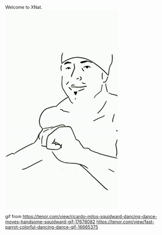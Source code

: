 Welcome to XNat.  
![image](https://github.com/yiming-47/2020-NYMU-XNAT-QAQ/blob/main/tenor.gif)

gif from 
https://tenor.com/view/ricardo-milos-squidward-dancing-dance-moves-handsome-squidward-gif-17678082
https://tenor.com/view/fast-parrot-colorful-dancing-dance-gif-16665375
